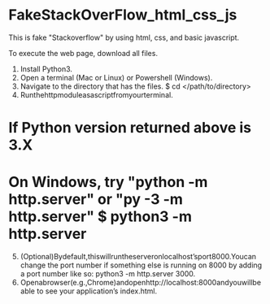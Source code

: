 # FakeStackOverFlow_html_css_js

This is fake "Stackoverflow" by using html, css, and basic javascript.

To execute the web page, download all files.

1. Install Python3.
2. Open a terminal (Mac or Linux) or Powershell (Windows).
3. Navigate to the directory that has the files.
$ cd </path/to/directory>
4. Runthehttpmoduleasascriptfromyourterminal.
# If Python version returned above is 3.X
# On Windows, try "python -m http.server" or "py -3 -m http.server" $ python3 -m http.server
5. (Optional)Bydefault,thiswillruntheserveronlocalhost’sport8000.Youcan change the port number if something else is running on 8000 by adding a port number like so: python3 -m http.server 3000.
6. Openabrowser(e.g.,Chrome)andopenhttp://localhost:8000andyouwillbe able to see your application’s index.html.
